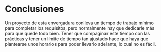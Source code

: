 Conclusiones
============
Un proyecto de esta envergadura conlleva un tiempo de trabajo mínimo para
completar los requisitos, pero normalmente hay que dedicarle más para que quede
todo bien. Tener que compaginar este tiempo con las prácticas y tener un límite
de tiempo tan ajustado hace que haya que plantearse unos horarios para poder
llevarlo adelante, lo cual no es fácil.

